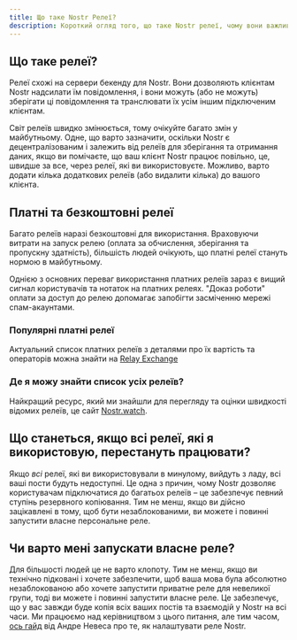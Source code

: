 ```yaml
---
title: Що таке Nostr Релеї?
description: Короткий огляд того, що таке Nostr релеї, чому вони важливі та як вони працюють.
---
```


## Що таке релеї?

Релеї схожі на сервери бекенду для Nostr. Вони дозволяють клієнтам Nostr надсилати їм повідомлення, і вони можуть (або не можуть) зберігати ці повідомлення та транслювати їх усім іншим підключеним клієнтам.

Світ релеїв швидко змінюється, тому очікуйте багато змін у майбутньому. Одне, що варто зазначити, оскільки Nostr є децентралізованим і залежить від релеїв для зберігання та отримання даних, якщо ви помічаєте, що ваш клієнт Nostr працює повільно, це, швидше за все, через релеї, які ви використовуєте. Можливо, варто додати кілька додаткових релеїв (або видалити кілька) до вашого клієнта.

## Платні та безкоштовні релеї

Багато релеїв наразі безкоштовні для використання. Враховуючи витрати на запуск релею (оплата за обчислення, зберігання та пропускну здатність), більшість людей очікують, що платні релеї стануть нормою в майбутньому.

Однією з основних переваг використання платних релеїв зараз є вищий сигнал користувачів та нотаток на платних релеях. "Доказ роботи" оплати за доступ до релею допомагає запобігти засміченню мережі спам-акаунтами.

### Популярні платні релеї

Актуальний список платних релеїв з деталями про їх вартість та операторів можна знайти на [Relay Exchange](https://relay.exchange/)

### Де я можу знайти список усіх релеїв?

Найкращий ресурс, який ми знайшли для перегляду та оцінки швидкості відомих релеїв, це сайт [Nostr.watch](https://nostr.watch/relays/find).

## Що станеться, якщо всі релеї, які я використовую, перестануть працювати?

Якщо _всі_ релеї, які ви використовували в минулому, вийдуть з ладу, всі ваші пости будуть недоступні. Це одна з причин, чому Nostr дозволяє користувачам підключатися до багатьох релеїв – це забезпечує певний ступінь резервного копіювання. Тим не менш, якщо ви дійсно зацікавлені в тому, щоб бути незаблокованими, ви можете і повинні запустити власне персональне реле.

## Чи варто мені запускати власне реле?

Для більшості людей це не варто клопоту. Тим не менш, якщо ви технічно підковані і хочете забезпечити, щоб ваша мова була абсолютно незаблокованою або хочете запустити приватне реле для невеликої групи, тоді ви можете і повинні запустити власне реле. Це забезпечує, що у вас завжди буде копія всіх ваших постів та взаємодій у Nostr на всі часи. Ми працюємо над керівництвом з цього питання, але тим часом, [ось гайд](https://andreneves.xyz/p/set-up-a-nostr-relay-server-in-under) від Андре Невеса про те, як налаштувати реле Nostr.